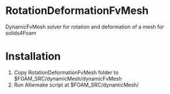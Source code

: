 # RotationDeformationFvMesh
DynamicFvMesh solver for rotation and deformation of a mesh for solids4Foam

# Installation
1) Copy RotationDeformationFvMesh folder to $FOAM_SRC/dynamicMesh/dynamicFvMesh
2) Run Allwmake script at $FOAM_SRC/dynamicMesh/
